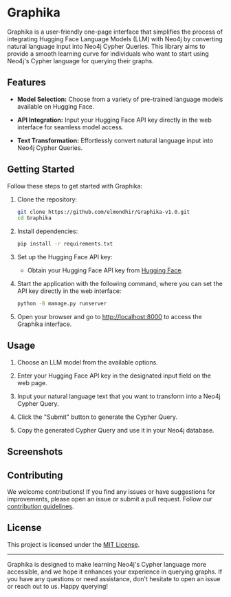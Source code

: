 # Graphika

Graphika is a user-friendly one-page interface that simplifies the process of integrating Hugging Face Language Models (LLM) with Neo4j by converting natural language input into Neo4j Cypher Queries. This library aims to provide a smooth learning curve for individuals who want to start using Neo4j's Cypher language for querying their graphs.

## Features

- **Model Selection:** Choose from a variety of pre-trained language models available on Hugging Face.
  
- **API Integration:** Input your Hugging Face API key directly in the web interface for seamless model access.

- **Text Transformation:** Effortlessly convert natural language input into Neo4j Cypher Queries.

## Getting Started

Follow these steps to get started with Graphika:

1. Clone the repository:
    ```bash
    git clone https://github.com/elmondhir/Graphika-v1.0.git
    cd Graphika
    ```

2. Install dependencies:
    ```bash
    pip install -r requirements.txt
    ```

3. Set up the Hugging Face API key:
    - Obtain your Hugging Face API key from [Hugging Face](https://huggingface.co/).
     
4. Start the application with the following command, where you can set the API key directly in the web interface:
    ```bash
    python -B manage.py runserver
    ```

4. Open your browser and go to [http://localhost:8000](http://localhost:8000) to access the Graphika interface.

## Usage

1. Choose an LLM model from the available options.

2. Enter your Hugging Face API key in the designated input field on the web page.

3. Input your natural language text that you want to transform into a Neo4j Cypher Query.

4. Click the "Submit" button to generate the Cypher Query.

5. Copy the generated Cypher Query and use it in your Neo4j database.

## Screenshots


## Contributing

We welcome contributions! If you find any issues or have suggestions for improvements, please open an issue or submit a pull request. Follow our [contribution guidelines](CONTRIBUTING.md).

## License

This project is licensed under the [MIT License](LICENSE).

---

Graphika is designed to make learning Neo4j's Cypher language more accessible, and we hope it enhances your experience in querying graphs. If you have any questions or need assistance, don't hesitate to open an issue or reach out to us. Happy querying!

